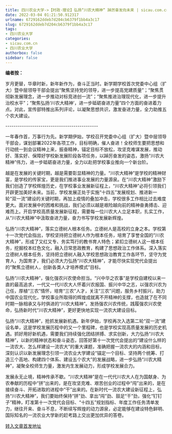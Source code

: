 ```yaml
---
title: 四川农业大学->【时政·理论】弘扬“川农大精神” 踔厉奋发向未来 | sicau.com.cn
date: 2022-03-04 01:21:50.912317
urlname: 6729162ddeb7d204cb6379f1bb4a3c17
slug: 6729162ddeb7d204cb6379f1bb4a3c17
tags: 
- 四川农业大学
categories:
- sicau.com.cn
- 四川农业大学
authorbox: false
sidebar: false
---
```

**编者按：**

岁月更替，华章时新，新年新作为，奋斗正当时。新学期学校首次党委中心组（扩大）暨中层领导干部会提出“聚焦坚持党的领导，进一步提高党建质量”；“聚焦贯彻新发展理念，进一步推动对标竞进创一流”；“聚焦推进治理现代化，进一步提升治校水平”；“聚焦弘扬‘川农大精神’，进一步砥砺奋进力量”四个方面的奋进着力点。对此，宣传部特推出系列评论，以凝聚思想共识，激发奋进力量，全力助推五个农大建设。
<!--more-->


\---------------------------------------------

一年春作首，万事行为先。新学期伊始，学校召开党委中心组（扩大）暨中层领导干部会，谋划部署2022年各项工作，目标明确，催人奋进！全校师生要把思想和行动统一到会议精神上来，振奋精神，锚定目标不放松，攻坚克难谋发展，推动好、落实好、保障好学校新发展阶段各项任务，以踔厉奋发的姿态，激扬“川农大精神”伟力，进一步砥砺奋进力量，全力以赴把学校事业推向一个新台阶。

越是在发展的关键时期，越是需要彰显精神的力量。“川农大精神”是学校的精神财富，是学校的传家宝，更是我们推进事业发展的力量源泉。在“川农大精神”激励下我们创造了学校辉煌历史，在学校事业发展新征程上，“川农大精神”必将引领我们开辟更加美好未来。当前，学校发展正处于实施“十四五”发展规划、推进新一轮“双一流”建设的关键时期，再加上疫情的叠加冲击，学校很多工作相比过去难度更大。面对发展中的困难和挑战，我们必须以越是艰险越向前的精神奋勇搏击、迎难而上。开启学校高质量发展新征程，需要每一位川农大人立足本职，扎实工作，从“川农大精神”中汲取奋进力量，奋力书写学校发展新辉煌。

弘扬“川农大精神”，落实立德树人根本任务。立德树人是高校的立身之本。学校第十一次党代会指出，学校坚持把立德树人作为根本任务，培育了享誉全国的“川农大精神”，形成了又红又专、务实笃行的教书育人特色；紧扣立德树人这一根本任务，挖掘校本红色文化，融入日常思政教育，构建了思想政治工作体系。深入落实立德树人根本任务，坚持把立德树人融入学校思想政治教育工作各环节，坚守为党育人，为国育才，我们必须大力弘扬“川农大精神”，才能尽快实现党代会提出的“聚焦立德树人，创新各类人才培养模式”目标。

弘扬“川农大精神”，强化强农兴农使命担当。“兴中华之农事”是学校自建校以来一直的最高追求，一代又一代川农大人怀着兴农报国、振兴中华之志，以强农兴农为己任，厚植“三农”情怀，培育“三农”人才，关注“三农”问题，服务乡村振兴，助力中国农业现代化，学校事业所取得的辉煌成就离不开精神的支撑，也造就了在不同时期一脉相承又与时俱进的“川农大精神”。发扬强农兴农传统，践履强农兴农使命，弘扬新时代“川农大精神”，更好更快地实现一流农大建设目标。

弘扬“川农大精神”，抢抓发展新机遇。新年伊始，学校再次入选第二轮“双一流”建设名单，这是学校发展历程中的又一个里程碑，也是学校实现高质量发展的历史机遇。抓好用好新机遇，需要我们持续强化团结拼搏、求实创新，大力弘扬“川农大精神”，以新的精神状态和奋斗姿态，回答好第十一次党代会提出的“建设什么样的一流农大、怎么样建设一流农大”的重大课题，准确把握一流农大的内涵和目标，深刻认识以新发展理念引领一流农业大学建设“锚定一个目标、坚持两个统筹、打造三个高地、构建四个体系、建设五个农大”的发展战略，进一步弘扬“川农大精神”，凝聚全校师生力量，激发内生发展动力，形成学校发展合力。

发展永无止境，精神传承不歇。“川农大精神”是在一代代川农大人在为国献身、为农奉献的历程中“拼”出来的，是在攻坚克难、艰苦创业的过程中“闯”出来的，是在接续奋斗、开拓进取的进程中“干”出来的。在新时代一流农大建设新征程上，弘扬“川农大精神”，我们要始终保持“拼”劲、拿出“闯”劲、鼓足“干”劲，强化“钉钉子”精神，盯准第十一次党代会目标、“十四五”规划指标、年度工作任务清单发力，继往开来、奋斗不息，不断续写辉煌的动力源泉，必定能够在建设特色鲜明、国际知名的一流农业大学新的赶考路上交出更加优异的答卷。



[转入文章首发地址](https://news.sicau.edu.cn/info/1135/66869.htm)